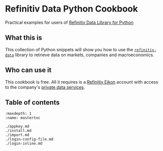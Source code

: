 ```{include} _templates/nav.html
```

# Refinitiv Data Python Cookbook

Practical examples for users of [Refinitiv Data Library for Python](https://pypi.org/project/refinitiv-data/)

## What this is

This collection of Python snippets will show you how to use the [`refinitiv-data`](https://pypi.org/project/refinitiv-data/) library to retrieve data on markets, companies and macroeconomics.

## Who can use it

This cookbook is free. All it requires is a [Refinitiv Eikon](https://eikon.refinitiv.com/) account with access to the company's [private data services](https://developers.refinitiv.com/en/api-catalog/eikon/eikon-data-api).

## Table of contents

```{toctree}
:maxdepth: 1
:name: mastertoc

./appkey.md
./install.md
./import.md
./login-config-file.md
./login-inline.md
```